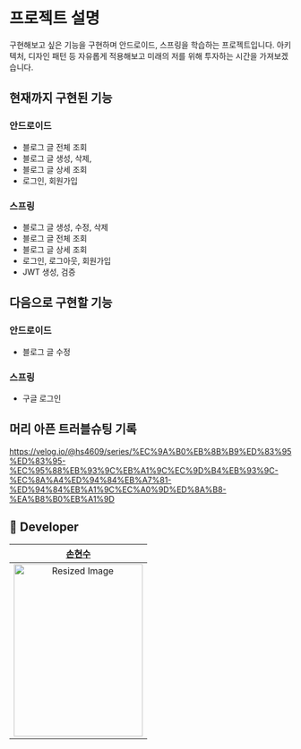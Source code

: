 # 프로젝트 설명
구현해보고 싶은 기능을 구현하며 안드로이드, 스프링을 학습하는 프로젝트입니다. 아키텍처, 디자인 패턴 등 자유롭게 적용해보고 미래의 저를 위해 투자하는 시간을 가져보겠습니다.


## 현재까지 구현된 기능
### 안드로이드
- 블로그 글 전체 조회
- 블로그 글 생성, 삭제,
- 블로그 글 상세 조회
- 로그인, 회원가입

### 스프링
- 블로그 글 생성, 수정, 삭제
- 블로그 글 전체 조회
- 블로그 글 상세 조회
- 로그인, 로그아웃, 회원가입
- JWT 생성, 검증

## 다음으로 구현할 기능
### 안드로이드
- 블로그 글 수정

### 스프링
- 구글 로그인

## 머리 아픈 트러블슈팅 기록
https://velog.io/@hs4609/series/%EC%9A%B0%EB%8B%B9%ED%83%95%ED%83%95-%EC%95%88%EB%93%9C%EB%A1%9C%EC%9D%B4%EB%93%9C-%EC%8A%A4%ED%94%84%EB%A7%81-%ED%94%84%EB%A1%9C%EC%A0%9D%ED%8A%B8-%EA%B8%B0%EB%A1%9D

## 🙋 Developer
|[손현수](https://github.com/dogmania)|
|:--------------------------------------:|
|<img src="https://github.com/user-attachments/assets/ef19536b-98ce-40b4-bed1-60fffe4c7aaa" alt="Resized Image" width="230" height="308">|
